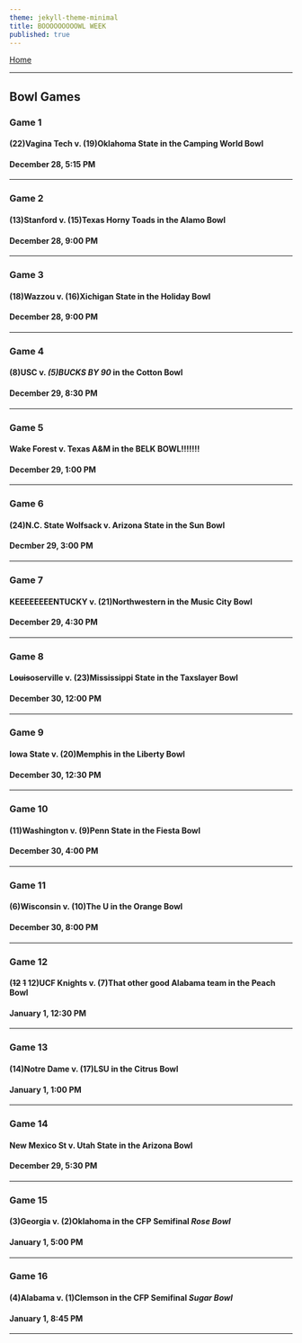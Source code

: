 ```yaml
---
theme: jekyll-theme-minimal
title: BOOOOOOOOOWL WEEK
published: true
---
```

<body>
<div id="fb-root"></div>
<script>(function(d, s, id) {
  var js, fjs = d.getElementsByTagName(s)[0];
  if (d.getElementById(id)) return;
  js = d.createElement(s); js.id = id;
  js.src = 'https://connect.facebook.net/en_US/sdk.js#xfbml=1&version=v2.11&appId=133329484016307';
  fjs.parentNode.insertBefore(js, fjs);
}(document, 'script', 'facebook-jssdk'));</script>

<a href="https://alexchutkan.github.io">Home</a>

<hr>

<h2>Bowl Games</h2>

<h3>Game 1</h3>

<h4>(22)Vagina Tech v. (19)Oklahoma State in the <strong>Camping World Bowl</strong></h4>

<h4>December 28, 5:15 PM</h4>

<hr>

<h3>Game 2</h3>

<h4>(13)Stanford v. (15)Texas Horny Toads in the <strong>Alamo Bowl</strong></h4>

<h4>December 28, 9:00 PM</h4>

<hr>

<h3>Game 3</h3>

<h4>(18)Wazzou v. (16)Xichigan State in the <strong>Holiday Bowl</strong></h4>

<h4>December 28, 9:00 PM</h4>

<hr>

<h3>Game 4</h3>

<h4>(8)USC v. <em><strong>(5)BUCKS BY 90</strong></em> in the Cotton Bowl</h4>

<h4>December 29, 8:30 PM</h4>

<hr>

<h3>Game 5</h3>

<h4>Wake Forest v. Texas A&M in the <strong>BELK BOWL</strong>!!!!!!!</h4>

<h4>December 29, 1:00 PM</h4>

<hr>

<h3>Game 6</h3>

<h4>(24)N.C. State Wolfsack v. Arizona State in the <strong>Sun Bowl</strong></h4>

<h4>Decmber 29, 3:00 PM</h4>

<hr>

<h3>Game 7</h3>

<h4>KEEEEEEEENTUCKY v. (21)Northwestern in the <strong>Music City Bowl</strong></h4>

<h4>December 29, 4:30 PM</h4>

<hr>

<h3>Game 8</h3>

<h4>L<s>ouis</s>oserville v. (23)Mississippi State in the <strong>Taxslayer Bowl</strong></h4>

<h4>December 30, 12:00 PM</h4>

<hr>

<h3>Game 9</h3>

<h4>Iowa State v. (20)Memphis in the <strong>Liberty Bowl</strong></h4>

<h4>December 30, 12:30 PM</h4>

<hr>

<h3>Game 10</h3>

<h4>(11)Washington v. (9)Penn State in the <strong>Fiesta Bowl</strong></h4>

<h4>December 30, 4:00 PM</h4>

<hr>

<h3>Game 11</h3>

<h4>(6)Wisconsin v. (10)The U in the <strong>Orange Bowl</strong></h4>

<h4>December 30, 8:00 PM</h4>

<hr>

<h3>Game 12</h3>

<h4>(<s>12</s> <s>1</s> 12)UCF Knights v. (7)That other good Alabama team in the <strong>Peach Bowl</strong></h4>

<h4>January 1, 12:30 PM</h4>

<hr>

<h3>Game 13</h3>

<h4>(14)Notre Dame v. (17)LSU in the <strong>Citrus Bowl</strong></h4>

<h4>January 1, 1:00 PM</h4>

<hr>

<h3>Game 14</h3>

<h4>New Mexico St v. Utah State in the <strong>Arizona Bowl</strong></h4>

<h4>December 29, 5:30 PM</h4>

<hr>

<h3>Game 15</h3>

<h4>(3)Georgia v. (2)Oklahoma in the <strong>CFP Semifinal <em>Rose Bowl</em></strong></h4>

<h4>January 1, 5:00 PM</h4>

<hr>

<h3>Game 16</h3>

<h4>(4)Alabama v. (1)Clemson in the <strong>CFP Semifinal <em>Sugar Bowl</em></strong></h4>

<h4>January 1, 8:45 PM</h4>

<hr>




<div class="fb-comments" data-href="https://www.facebook.com/permalink.php?story_fbid=2027425364158879&amp;id=2027425210825561" data-numposts="5"></div>


